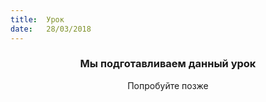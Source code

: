 ```yaml
---
title:  Урок
date:   28/03/2018
---
```


### <center>Мы подготавливаем данный урок</center>
<center>Попробуйте позже</center>